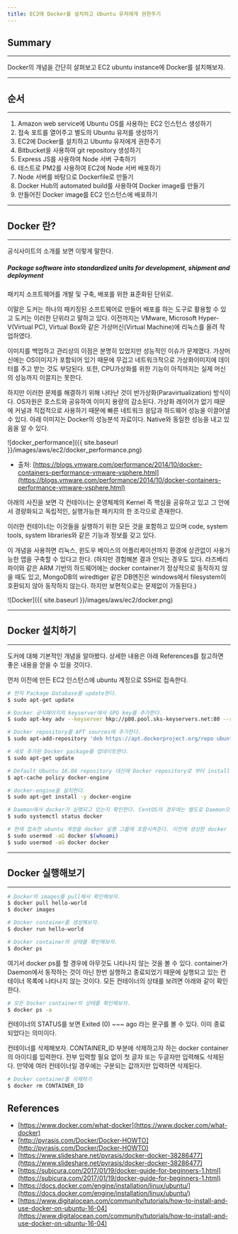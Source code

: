 ```yaml
---
title: EC2에 Docker를 설치하고 Ubuntu 유저에게 권한주기
---
```


## Summary
---------------------
 Docker의 개념을 간단히 살펴보고 EC2 ubuntu instance에 Docker를 설치해보자.

---------------------

## 순서
---------------------
1. Amazon web service에 Ubuntu OS를 사용하는 EC2 인스턴스 생성하기
1. 접속 포트를 열어주고 별도의 Ubuntu 유저를 생성하기
1. EC2에 Docker를 설치하고 Ubuntu 유저에게 권한주기
1. Bitbucket을 사용하여 git repository 생성하기
1. Express JS를 사용하여 Node 서버 구축하기
1. 테스트로 PM2를 사용하여 EC2에 Node 서버 배포하기
1. Node 서버를 바탕으로 Dockerfile로 만들기
1. Docker Hub의 automated build를 사용하여 Docker image를 만들기
1. 만들어진 Docker image를 EC2 인스턴스에 배포하기

---------------------

## Docker 란?
---------------------
 공식사이트의 소개를 보면 이렇게 말한다. 
##### Package software into standardized units for development, shipment and deployment
 패키지 소프트웨어를 개발 및 구축, 배포를 위한 표준화된 단위로.

 이말은 도커는 하나의 패키징된 소프트웨어로 만들어 배포를 하는 도구로 활용할 수 있고 도커는 이러한 단위라고 말하고 있다. 이전까지는  VMware, Microsoft Hyper-V(Virtual PC), Virtual Box와 같은 가상머신(Virtual Machine)에 리눅스를 올려 작업하였다.

 이미지를 백업하고 관리상의 이점은 분명히 있었지만 성능적인 이슈가 문제였다. 가상머신에는 OS이미지가 포함되어 있기 때문에 무겁고 네트워크적으로 가상화이미지에 데이터를 주고 받는 것도 부담된다. 또한, CPU가상화를 위한 기능이 아직까지는 실제 머신의 성능까지 이끌지는 못한다.

 하지만 이러한 문제를 해결하기 위해 나타난 것이 반가상화(Paravirtualization) 방식이다. OS자원은 호스트와 공유하여 이미지 용량의 감소된다. 가상화 레이어가 없기 때문에 커널과 직접적으로 사용하기 때문에 빠른 네트워크 응답과 하드웨어 성능을 이끌어낼 수 있다. 아래 이미지는 Docker의 성능분석 자료이다. Native와 동일한 성능을 내고 있음을 알 수 있다.

 ![docker_performance]({{ site.baseurl }}/images/aws/ec2/docker_performance.png)
 * 출처:  [https://blogs.vmware.com/performance/2014/10/docker-containers-performance-vmware-vsphere.html](https://blogs.vmware.com/performance/2014/10/docker-containers-performance-vmware-vsphere.html)

 아래의 사진을 보면 각 컨테이너는 운영체제의 Kernel 즉 핵심을 공유하고 있고 그 안에서 경량화되고 독립적인, 실행가능한 패키지의 한 조각으로 존재한다.

 이러한 컨테이너는 이것들을 실행하기 위한 모든 것을 포함하고 있으며 code, system tools, system libraries와 같은 기능과 정보를 갖고 있다.

 이 개념을 사용하면 리눅스, 윈도우 베이스의 어플리케이션까지 환경에 상관없이 사용가능한 앱을 구축할 수 있다고 한다. (하지만 경험해본 결과 안되는 경우도 있다. 라즈베리파이와 같은 ARM 기반의 하드웨어에는 docker container가 정상적으로 동작하지 않을 때도 있고, MongoDB의 wiredtiger 같은 DB엔진은 windows에서 filesystem이 호환되지 않아 동작하지 않는다. 하지만 보편적으로는 문제없이 가동된다.)
 
 ![Docker]({{ site.baseurl }}/images/aws/ec2/docker.png)

---------------------

## Docker 설치하기
---------------------
 도커에 대해 기본적인 개념을 알아봤다. 상세한 내용은 아래 References를 참고하면 좋은 내용을 얻을 수 있을 것이다.

 먼저 이전에 만든 EC2 인스턴스에 ubuntu 계정으로 SSH로 접속한다.

```bash
# 먼저 Package Database를 update한다.
$ sudo apt-get update
```

```bash
# Docker 공식페이지의 keyserver에서 GPG key를 추가한다.
$ sudo apt-key adv --keyserver hkp://p80.pool.sks-keyservers.net:80 --recv-keys 58118E89F3A912897C070ADBF76221572C52609D
```

```bash
# Docker repository를 APT sources에 추가한다.
$ sudo apt-add-repository 'deb https://apt.dockerproject.org/repo ubuntu-xenial main'
```

```bash
# 새로 추가된 Docker package를 업데이트한다.
$ sudo apt-get update
```

```bash
# Default Ubuntu 16.04 repository 대신에 Docker repository로 부터 install하는 것을 확인한다.
$ apt-cache policy docker-engine
```

```bash
# docker-engine을 설치한다.
$ sudo apt-get install -y docker-engine
```

```bash
# Daemon에서 docker가 실행되고 있는지 확인한다. CentOS의 경우에는 별도로 Daemon으로 실행해주어야 한다.
$ sudo systemctl status docker
```

```bash
# 현재 접속한 ubuntu 계정을 docker 실행 그룹에 포함시켜준다. 이전에 생성한 docker 계정도 포함시켜주자.
$ sudo usermod -aG docker $(whoami)
$ sudo usermod -aG docker docker
```

---------------------

## Docker 실행해보기
---------------------

```bash
# Docker의 images를 pull해서 확인해보자.
$ docker pull hello-world
$ docker images
```

```bash
# Docker container를 생성해보자.
$ docker run hello-world
```

```bash
# Docker container의 상태를 확인해보자.
$ docker ps
```

여기서 docker ps를 할 경우에 아무것도 나타나지 않는 것을 볼 수 있다. container가 Daemon에서 동작하는 것이 아닌 한번 실행하고 종료되었기 때문에 실행되고 있는 컨테이너 목록에 나타나지 않는 것이다. 모든 컨테이너의 상태를 보려면 아래와 같이 확인한다.

```bash
# 모든 Docker container의 상태를 확인해보자.
$ docker ps -a
```

컨테이너의 STATUS를 보면 Exited (0) ~~~ ago 라는 문구를 볼 수 있다. 이미 종료되었다는 의미이다.

컨테이너를 삭제해보자. CONTAINER_ID 부분에 삭제하고자 하는 docker container의 아이디를 입력한다. 전부 입력할 필요 없이 첫 글자 또는 두글자만 입력해도 삭제된다. 만약에 여러 컨테이너일 경우에는 구분되는 값까지만 입력하면 삭제된다.

```bash
# Docker container를 삭제하기
$ docker rm CONTAINER_ID
```


## References
- [https://www.docker.com/what-docker](https://www.docker.com/what-docker)
- [http://pyrasis.com/Docker/Docker-HOWTO](http://pyrasis.com/Docker/Docker-HOWTO)
- [https://www.slideshare.net/pyrasis/docker-docker-38286477](https://www.slideshare.net/pyrasis/docker-docker-38286477)
- [https://subicura.com/2017/01/19/docker-guide-for-beginners-1.html](https://subicura.com/2017/01/19/docker-guide-for-beginners-1.html)
- [https://docs.docker.com/engine/installation/linux/ubuntu/](https://docs.docker.com/engine/installation/linux/ubuntu/)
- [https://www.digitalocean.com/community/tutorials/how-to-install-and-use-docker-on-ubuntu-16-04](https://www.digitalocean.com/community/tutorials/how-to-install-and-use-docker-on-ubuntu-16-04)

<!--
# Samples

# Heading 1

## Heading 2

### Heading 3

#### Heading 4

##### Heading 5

###### Heading 6

### Body text

**Lorem ipsum dolor sit amet**, consectetur adipiscing elit. Quisque tempus nunc diam, non dignissim risus tincidunt a. Curabitur consequat justo vitae ipsum accumsan tempor. Quisque rhoncus eleifend ante vitae ultricies. Pellentesque suscipit nisl ut metus tincidunt, vulputate sodales dui commodo. Sed eget sapien varius, lacinia lectus nec, tempor dolor. Pellentesque sed mattis magna. Curabitur ut tristique turpis. Morbi sagittis dolor suscipit urna placerat, consectetur venenatis sapien viverra. Mauris vitae felis et sem venenatis cursus.


![Image]({{ site.baseurl }}/images/test.png)


Donec ornare turpis non ullamcorper pulvinar. *Integer ut mauris vehicula mauris posuere adipiscing.* Phasellus dictum cursus convallis. Sed dapibus laoreet porttitor.

### Blockquotes

> Fusce non eleifend nisi. Donec pharetra sed ipsum sit amet sollicitudin. Duis dolor ante, gravida varius neque eget, semper commodo libero. In euismod tempor lobortis. Nulla eget lectus nec enim mattis aliquet a sit amet est.

## List Types

### Lists

1. Item One
   1. sub one
   2. sub two
   3. sub three
2. Item Two

* Uno
* Dos
* Tres


## Table

| Tables        | Are           | Cool  |
| ------------- |:-------------:| -----:|
| col 3 is      | right-aligned | $1600 |
| col 2 is      | centered      |   $12 |
| zebra stripes | are neat      |    $1 |


## Code

{% highlight python %}
class node:
    def __init__(self, data, next=None):
        self.data = data
        self.next = next
{% endhighlight %}-->
